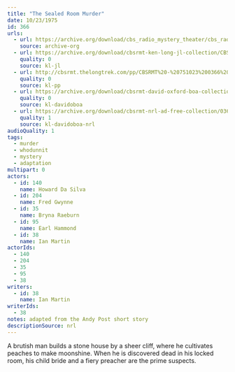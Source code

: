 ```yaml
---
title: "The Sealed Room Murder"
date: 10/23/1975
id: 366
urls: 
  - url: https://archive.org/download/cbs_radio_mystery_theater/cbs_radio_mystery_theater-0351-0400.zip/cbs_radio_mystery_theater-0351-0400%2Fcbsrmt_0366_the_sealed_room_murder.mp3
    source: archive-org
  - url: https://archive.org/download/cbsrmt-ken-long-jl-collection/CBSRMT - 751023 0366 The Sealed Room Murder_jl.mp3
    quality: 0
    source: kl-jl
  - url: http://cbsrmt.thelongtrek.com/pp/CBSRMT%20-%20751023%200366%20The%20Sealed%20Room%20Murder_pp.mp3
    quality: 0
    source: kl-pp
  - url: https://archive.org/download/cbsrmt-david-oxford-boa-collection/CBSRMT-751023-0366-The-Sealed-Room-Murder-(128-44)_WBBM-JE-{BoA}.mp3
    quality: 0
    source: kl-davidoboa
  - url: https://archive.org/download/cbsrmt-nrl-ad-free-collection/0366%20CBSRMT-751023-0366-The-Sealed-Room-Murder-(128-44)_WBBM-JE-%7BBoA%7D%20(no%20ads).mp3
    quality: 1
    source: kl-davidoboa-nrl
audioQuality: 1
tags: 
  - murder
  - whodunnit
  - mystery
  - adaptation
multipart: 0
actors:  
  - id: 140
    name: Howard Da Silva  
  - id: 204
    name: Fred Gwynne  
  - id: 35
    name: Bryna Raeburn  
  - id: 95
    name: Earl Hammond  
  - id: 38
    name: Ian Martin
actorIds:  
  - 140  
  - 204  
  - 35  
  - 95  
  - 38
writers:  
  - id: 38
    name: Ian Martin
writerIds:  
  - 38
notes: adapted from the Andy Post short story
descriptionSource: nrl
---
```

A brutish man builds a stone house by a sheer cliff, where he cultivates peaches to make moonshine. When he is discovered dead in his locked room, his child bride and a fiery preacher are the prime suspects.